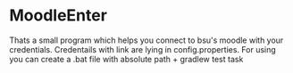 # MoodleEnter
Thats a small program which helps you connect to bsu's moodle with your credentials.
Credentails with link are lying in config.properties.
For using you can create a .bat file with absolute path + gradlew test task 
